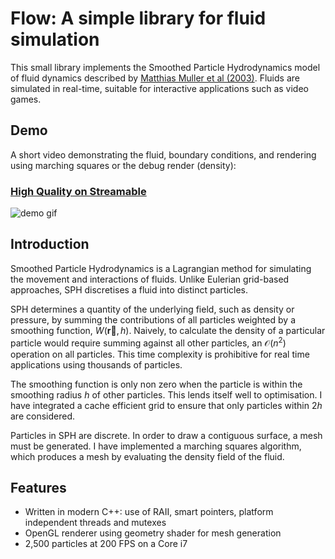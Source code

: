 # Flow: A simple library for fluid simulation

This small library implements the Smoothed Particle Hydrodynamics model of fluid dynamics described by [Matthias Muller et al (2003)](http://matthias-mueller-fischer.ch/publications/sca03.pdf). Fluids are simulated in real-time, suitable for interactive applications such as video games. 

## Demo
A short video demonstrating the fluid, boundary conditions, and rendering using marching squares or the debug render (density):

### [High Quality on Streamable](https://streamable.com/daxli)

![demo gif](https://thumbs.gfycat.com/VapidNippyIsabellineshrike-size_restricted.gif)



## Introduction

Smoothed Particle Hydrodynamics is a Lagrangian method for simulating the movement and interactions of fluids. Unlike Eulerian grid-based approaches, SPH discretises a fluid into distinct particles.

SPH determines a quantity of the underlying field, such as density or pressure, by summing the contributions of all particles weighted by a smoothing function, $W(\mathbf{\overrightarrow{r}},h)$. Naively, to calculate the density of a particular particle would require summing against all other particles, an $\mathcal{O}(n^2)$ operation on all particles. This time complexity is prohibitive for real time applications using thousands of particles.

The smoothing function is only non zero when the particle is within the smoothing radius $h$ of other particles. This lends itself well to optimisation. I have integrated a cache efficient grid to ensure that only particles within $2h$ are considered.

Particles in SPH are discrete. In order to draw a contiguous surface, a mesh must be generated. I have implemented a marching squares algorithm, which produces a mesh by evaluating the density field of the fluid.

## Features
- Written in modern C++: use of RAII, smart pointers, platform independent threads and mutexes
- OpenGL renderer using geometry shader for mesh generation
- 2,500 particles at 200 FPS on a Core i7
